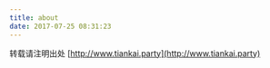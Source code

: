 ```yaml
---
title: about
date: 2017-07-25 08:31:23
---
```

转载请注明出处 [http://www.tiankai.party](http://www.tiankai.party)